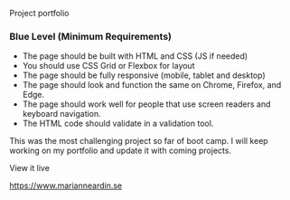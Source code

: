 Project portfolio
### **Blue Level (Minimum Requirements)**

- The page should be built with HTML and CSS (JS if needed) 
- You should use CSS Grid or Flexbox for layout
- The page should be fully responsive (mobile, tablet and desktop)
- The page should look and function the same on Chrome, Firefox, and Edge.
- The page should work well for people that use screen readers and keyboard navigation.
- The HTML code should validate in a validation tool.

This was the most challenging project so far of boot camp. I will keep working on my portfolio and update it with coming projects.

View it live

https://www.marianneardin.se


